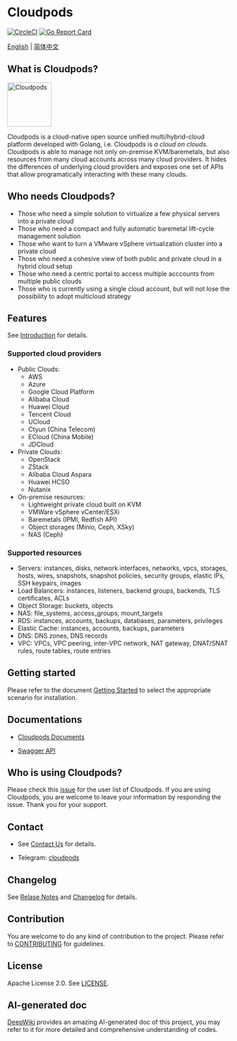 # Cloudpods

[![CircleCI](https://circleci.com/gh/yunionio/cloudpods.svg?style=svg)](https://circleci.com/gh/yunionio/cloudpods)
[![Go Report Card](https://goreportcard.com/badge/github.com/yunionio/cloudpods)](https://goreportcard.com/report/github.com/yunionio/cloudpods)

[English](./README.md) | [简体中文](./README-CN.md)

## What is Cloudpods?

<img src="https://v1.cloudpods.org/images/cloudpods_logo_green.png" alt="Cloudpods" height="100">

Cloudpods is a cloud-native open source unified multi/hybrid-cloud platform developed with Golang, i.e. Cloudpods is *a cloud on clouds*. Cloudpods is able to manage not only on-premise KVM/baremetals, but also resources from many cloud accounts across many cloud providers. It hides the differences of underlying cloud providers and exposes one set of APIs that allow programatically interacting with these many clouds.

## Who needs Cloudpods?

* Those who need a simple solution to virtualize a few physical servers into a private cloud
* Those who need a compact and fully automatic baremetal lift-cycle management solution
* Those who want to turn a VMware vSphere virtualization cluster into a private cloud
* Those who need a cohesive view of both public and private cloud in a hybrid cloud setup
* Those who need a centric portal to access multiple acccounts from multiple public clouds
* Those who is currently using a single cloud account, but will not lose the possibility to adopt multicloud strategy

## Features

See [Introduction](https://www.cloudpods.org/docs/introduction/) for details.

### Supported cloud providers

* Public Clouds:
  * AWS
  * Azure
  * Google Cloud Platform
  * Alibaba Cloud
  * Huawei Cloud
  * Tencent Cloud
  * UCloud
  * Ctyun (China Telecom)
  * ECloud (China Mobile)
  * JDCloud
* Private Clouds:
  * OpenStack
  * ZStack
  * Alibaba Cloud Aspara
  * Huawei HCSO
  * Nutanix
* On-premise resources:
  * Lightweight private cloud built on KVM
  * VMWare vSphere vCenter/ESXi
  * Baremetals (IPMI, Redfish API)
  * Object storages (Minio, Ceph, XSky)
  * NAS (Ceph)

### Supported resources

* Servers: instances, disks, network interfaces, networks, vpcs, storages, hosts, wires, snapshots, snapshot policies, security groups, elastic IPs, SSH keypairs, images
* Load Balancers: instances, listeners, backend groups, backends, TLS certificates, ACLs
* Object Storage: buckets, objects
* NAS: file_systems, access_groups, mount_targets
* RDS: instances, accounts, backups, databases, parameters, privileges
* Elastic Cache: instances, accounts, backups, parameters
* DNS: DNS zones, DNS records
* VPC: VPCs, VPC peering, inter-VPC network, NAT gateway, DNAT/SNAT rules, route tables, route entries

## Getting started

Please refer to the document [Getting Started](https://www.cloudpods.org/en/docs/getting-started/) to select the appropriate scenario for installation.

## Documentations

* [Cloudpods Documents](https://www.cloudpods.org/en)

* [Swagger API](https://www.cloudpods.org/en/docs/swagger/)


## Who is using Cloudpods?

Please check this [issue](https://github.com/yunionio/cloudpods/issues/11427) for the user list of Cloudpods. If you are using Cloudpods, you are welcome to leave your information by responding the issue. Thank you for your support.

## Contact

* See [Contact Us](https://www.cloudpods.org/en/docs/contact/) for details.

* Telegram: [cloudpods](https://t.me/cloudpods_org)

## Changelog

See [Relase Notes](https://www.cloudpods.org/en/docs/release-notes/) and [Changelog](https://www.cloudpods.org/en/docs/development/changelog/) for details.

## Contribution

You are welcome to do any kind of contribution to the project. Please refer to [CONTRIBUTING](./CONTRIBUTING.md) for guidelines.

## License

Apache License 2.0. See [LICENSE](./LICENSE).

## AI-generated doc

[DeepWiki](https://deepwiki.com/yunionio/cloudpods) provides an amazing AI-generated doc of this project, you may refer to it for more detailed and comprehensive understanding of codes.

